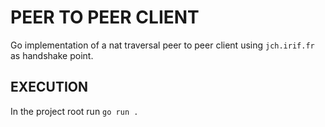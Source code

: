 # PEER TO PEER CLIENT
Go implementation of a nat traversal peer to peer client using `jch.irif.fr` as handshake point.
## EXECUTION
In the project root run `go run .`
